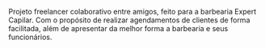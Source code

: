 Projeto freelancer colaborativo entre amigos, feito para a barbearia Expert Capilar. Com o propósito de realizar agendamentos de clientes de forma facilitada, além de apresentar da melhor forma a barbearia e seus funcionários.
